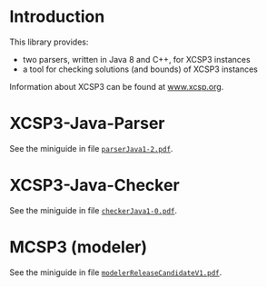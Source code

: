 # Introduction

This library provides:
  * two parsers, written in Java 8 and C++, for XCSP3 instances
  * a tool for checking solutions (and bounds) of XCSP3 instances

Information about XCSP3 can be found at www.xcsp.org.

# XCSP3-Java-Parser

See the miniguide in file [`parserJava1-2.pdf`](parserJava1-2.pdf).

# XCSP3-Java-Checker

See the miniguide in file [`checkerJava1-0.pdf`](checkerJava1-0.pdf).

# MCSP3 (modeler)

See the miniguide in file [`modelerReleaseCandidateV1.pdf`](modelerReleaseCandidateV1.pdf).
